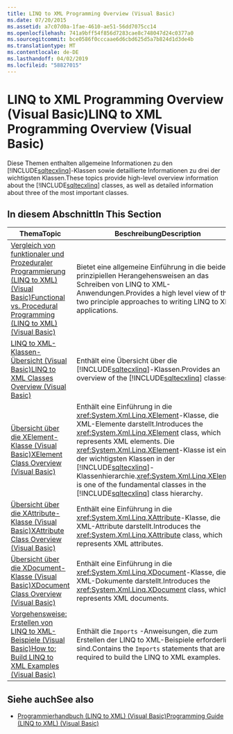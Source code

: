 ```yaml
---
title: LINQ to XML Programming Overview (Visual Basic)
ms.date: 07/20/2015
ms.assetid: a7c07d0a-1fae-4610-ae51-56dd7075cc14
ms.openlocfilehash: 741a9bff54f856d7283cae8c748047d24c0377a0
ms.sourcegitcommit: bce0586f0cccaae6d6cbd625d5a7b824d1d3de4b
ms.translationtype: MT
ms.contentlocale: de-DE
ms.lasthandoff: 04/02/2019
ms.locfileid: "58827015"
---
```

# <a name="linq-to-xml-programming-overview-visual-basic"></a><span data-ttu-id="f8df3-102">LINQ to XML Programming Overview (Visual Basic)</span><span class="sxs-lookup"><span data-stu-id="f8df3-102">LINQ to XML Programming Overview (Visual Basic)</span></span>
<span data-ttu-id="f8df3-103">Diese Themen enthalten allgemeine Informationen zu den [!INCLUDE[sqltecxlinq](~/includes/sqltecxlinq-md.md)]-Klassen sowie detaillierte Informationen zu drei der wichtigsten Klassen.</span><span class="sxs-lookup"><span data-stu-id="f8df3-103">These topics provide high-level overview information about the [!INCLUDE[sqltecxlinq](~/includes/sqltecxlinq-md.md)] classes, as well as detailed information about three of the most important classes.</span></span>  
  
## <a name="in-this-section"></a><span data-ttu-id="f8df3-104">In diesem Abschnitt</span><span class="sxs-lookup"><span data-stu-id="f8df3-104">In This Section</span></span>  
  
|<span data-ttu-id="f8df3-105">Thema</span><span class="sxs-lookup"><span data-stu-id="f8df3-105">Topic</span></span>|<span data-ttu-id="f8df3-106">Beschreibung</span><span class="sxs-lookup"><span data-stu-id="f8df3-106">Description</span></span>|  
|-----------|-----------------|  
|[<span data-ttu-id="f8df3-107">Vergleich von funktionaler und Prozeduraler Programmierung (LINQ to XML) (Visual Basic)</span><span class="sxs-lookup"><span data-stu-id="f8df3-107">Functional vs. Procedural Programming (LINQ to XML) (Visual Basic)</span></span>](../../../../visual-basic/programming-guide/concepts/linq/functional-vs-procedural-programming-linq-to-xml.md)|<span data-ttu-id="f8df3-108">Bietet eine allgemeine Einführung in die beiden prinzipiellen Herangehensweisen an das Schreiben von LINQ to XML-Anwendungen.</span><span class="sxs-lookup"><span data-stu-id="f8df3-108">Provides a high level view of the two principle approaches to writing LINQ to XML applications.</span></span>|  
|[<span data-ttu-id="f8df3-109">LINQ to XML-Klassen-Übersicht (Visual Basic)</span><span class="sxs-lookup"><span data-stu-id="f8df3-109">LINQ to XML Classes Overview (Visual Basic)</span></span>](../../../../visual-basic/programming-guide/concepts/linq/linq-to-xml-classes-overview.md)|<span data-ttu-id="f8df3-110">Enthält eine Übersicht über die [!INCLUDE[sqltecxlinq](~/includes/sqltecxlinq-md.md)]-Klassen.</span><span class="sxs-lookup"><span data-stu-id="f8df3-110">Provides an overview of the [!INCLUDE[sqltecxlinq](~/includes/sqltecxlinq-md.md)] classes.</span></span>|  
|[<span data-ttu-id="f8df3-111">Übersicht über die XElement-Klasse (Visual Basic)</span><span class="sxs-lookup"><span data-stu-id="f8df3-111">XElement Class Overview (Visual Basic)</span></span>](../../../../visual-basic/programming-guide/concepts/linq/xelement-class-overview.md)|<span data-ttu-id="f8df3-112">Enthält eine Einführung in die <xref:System.Xml.Linq.XElement>-Klasse, die XML-Elemente darstellt.</span><span class="sxs-lookup"><span data-stu-id="f8df3-112">Introduces the <xref:System.Xml.Linq.XElement> class, which represents XML elements.</span></span> <span data-ttu-id="f8df3-113">Die <xref:System.Xml.Linq.XElement>-Klasse ist eine der wichtigsten Klassen in der [!INCLUDE[sqltecxlinq](~/includes/sqltecxlinq-md.md)]-Klassenhierarchie.</span><span class="sxs-lookup"><span data-stu-id="f8df3-113"><xref:System.Xml.Linq.XElement> is one of the fundamental classes in the [!INCLUDE[sqltecxlinq](~/includes/sqltecxlinq-md.md)] class hierarchy.</span></span>|  
|[<span data-ttu-id="f8df3-114">Übersicht über die XAttribute-Klasse (Visual Basic)</span><span class="sxs-lookup"><span data-stu-id="f8df3-114">XAttribute Class Overview (Visual Basic)</span></span>](../../../../visual-basic/programming-guide/concepts/linq/xattribute-class-overview.md)|<span data-ttu-id="f8df3-115">Enthält eine Einführung in die <xref:System.Xml.Linq.XAttribute>-Klasse, die XML-Attribute darstellt.</span><span class="sxs-lookup"><span data-stu-id="f8df3-115">Introduces the <xref:System.Xml.Linq.XAttribute> class, which represents XML attributes.</span></span>|  
|[<span data-ttu-id="f8df3-116">Übersicht über die XDocument-Klasse (Visual Basic)</span><span class="sxs-lookup"><span data-stu-id="f8df3-116">XDocument Class Overview (Visual Basic)</span></span>](../../../../visual-basic/programming-guide/concepts/linq/xdocument-class-overview.md)|<span data-ttu-id="f8df3-117">Enthält eine Einführung in die <xref:System.Xml.Linq.XDocument>-Klasse, die XML-Dokumente darstellt.</span><span class="sxs-lookup"><span data-stu-id="f8df3-117">Introduces the <xref:System.Xml.Linq.XDocument> class, which represents XML documents.</span></span>|  
|[<span data-ttu-id="f8df3-118">Vorgehensweise: Erstellen von LINQ to XML-Beispiele (Visual Basic)</span><span class="sxs-lookup"><span data-stu-id="f8df3-118">How to: Build LINQ to XML Examples (Visual Basic)</span></span>](../../../../visual-basic/programming-guide/concepts/linq/how-to-build-linq-to-xml-examples.md)|<span data-ttu-id="f8df3-119">Enthält die `Imports` -Anweisungen, die zum Erstellen der LINQ to XML-Beispiele erforderlich sind.</span><span class="sxs-lookup"><span data-stu-id="f8df3-119">Contains the `Imports` statements that are required to build the LINQ to XML examples.</span></span>|  
  
## <a name="see-also"></a><span data-ttu-id="f8df3-120">Siehe auch</span><span class="sxs-lookup"><span data-stu-id="f8df3-120">See also</span></span>

- [<span data-ttu-id="f8df3-121">Programmierhandbuch (LINQ to XML) (Visual Basic)</span><span class="sxs-lookup"><span data-stu-id="f8df3-121">Programming Guide (LINQ to XML) (Visual Basic)</span></span>](../../../../visual-basic/programming-guide/concepts/linq/programming-guide-linq-to-xml.md)

